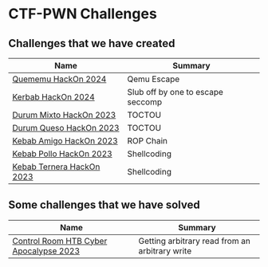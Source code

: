 # CTF-PWN Challenges

## Challenges that we have created

| Name                                                                | Summary    |
| ------------------------------------------------------------------- | ----------- |
| [Quememu HackOn 2024](Created/HackOn2024/Quememu)         | Qemu Escape      |
| [Kerbab HackOn 2024](Created/HackOn2024/Kerbab)         | Slub off by one to escape seccomp      |
| [Durum Mixto HackOn 2023](Created/HackOn2023/Durum_Mixto)                             | TOCTOU      |
| [Durum Queso HackOn 2023](Created/HackOn2023/Durum_Queso)                       | TOCTOU      |
| [Kebab Amigo HackOn 2023](Created/HackOn2023/Kebab_Amigo)         | ROP Chain      |
| [Kebab Pollo HackOn 2023](Created/HackOn2023/Kebab_Pollo)         | Shellcoding      |
| [Kebab Ternera HackOn 2023](Created/HackOn2023/Kebab_Ternera)         | Shellcoding      |

## Some challenges that we have solved

| Name                                                                | Summary    |
| ------------------------------------------------------------------- | ----------- |
| [Control Room HTB Cyber Apocalypse 2023](Others/HTB/ControlRoom)         | Getting arbitrary read from an arbitrary write      |
